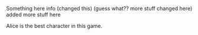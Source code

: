 Something here info (changed this) (guess what?? more stuff changed here)
added more stuff here

Alice is the best character in this game.
